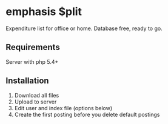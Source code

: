 # emphasis $plit
 Expenditure list for office or home.
 Database free, ready to go.
 
 
## Requirements
 Server with php 5.4+ 
 
 
## Installation
 1. Download all files
 2. Upload to server
 3. Edit user and index file (options below)
 4. Create the first posting before you delete default postings
